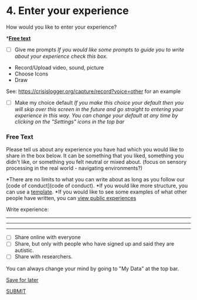 # 4. Enter your experience

How would you like to enter your experience? 

*[**Free text**](#Free-Text)

- [ ] Give me prompts
 *If you would like some prompts to guide you to write about your experience check this box.*

* Record/Upload video, sound, picture
* Choose Icons
* Draw

See: https://crisislogger.org/capture/record?voice=other for an example

- [ ] Make my choice default
*If you make this choice your default then you will skip over this screen in the future and go straight to entering your experience in this way. 
You can change your default at any time by clicking on the "Settings" icons in the top bar*

### Free Text 
Please tell us about any experience you have had which you would like to share in the box below. It can be something that you liked, something you didn't like, or something you felt neutral or mixed about. (focus on sensory processing in the real world - navigating environments?)

*There are no limits to what you can write about as long as you follow our [code of conduct](code of conduct).
*If you would like more structure, you can use a [template](template).
*If you would like to see some examples of what other people have written, you can [view public experiences](8.)

Write experience:

_________________________________________________________
_________________________________________________________
_________________________________________________________

- [ ] Share online with everyone
- [ ] Share, but only with people who have signed up and said they are autistic. 
- [ ] Share with researchers.

You can always change your mind by going to "My Data" at the top bar. 

[Save for later](#7-Save-confirmation)

[SUBMIT](#6-Submission-confirmation)

#
